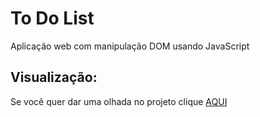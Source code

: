 <h1>To Do List</h1>
<p>Aplicação web com manipulação DOM usando JavaScript</p>
<h2>Visualização:</h2>
<p>Se você quer dar uma olhada no projeto clique <a href='https://lista-de-tarefas-javascript.netlify.app/' _blank>AQUI</a></p>
